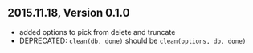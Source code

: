 ## 2015.11.18, Version 0.1.0

* added options to pick from delete and truncate
* DEPRECATED: `clean(db, done)` should be `clean(options, db, done)`
